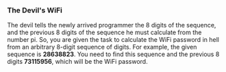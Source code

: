 ### The Devil's WiFi

The devil tells the newly arrived programmer the 8 digits of the sequence, and the previous 8 digits of the sequence he must calculate from the number pi.
So, you are given the task to calculate the WiFi password in hell from an arbitrary 8-digit sequence of digits.
For example, the given sequence is __28638823__.
You need to find this sequence and the previous 8 digits __73115956__, which will be the WiFi password.
